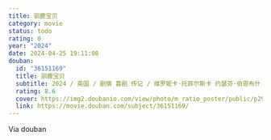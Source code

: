 ```yaml
---
title: 驯鹿宝贝
category: movie
status: todo
rating: 0
year: "2024"
date: 2024-04-25 19:11:08
douban:
  id: "36151169"
  title: 驯鹿宝贝
  subtitle: 2024 / 英国 / 剧情 喜剧 传记 / 维罗妮卡·托菲尔斯卡 约瑟芬·伯恩布什 / 理查德·加德 杰西卡·古宁
  rating: 8.6
  cover: https://img2.doubanio.com/view/photo/m_ratio_poster/public/p2906769501.jpg
  link: https://movie.douban.com/subject/36151169/
---
```


Via douban 